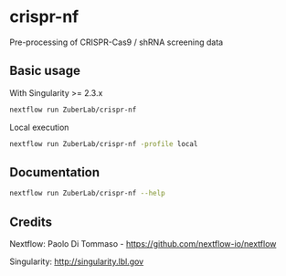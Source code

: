 # crispr-nf

Pre-processing of CRISPR-Cas9 / shRNA screening data

## Basic usage

With Singularity >= 2.3.x
```bash
nextflow run ZuberLab/crispr-nf
```

Local execution
```bash
nextflow run ZuberLab/crispr-nf -profile local
```

## Documentation
```bash
nextflow run ZuberLab/crispr-nf --help
```

## Credits
Nextflow:  Paolo Di Tommaso - https://github.com/nextflow-io/nextflow

Singularity: http://singularity.lbl.gov
